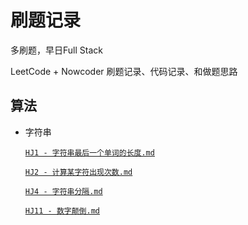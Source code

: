 # 刷题记录
多刷题，早日Full Stack

LeetCode + Nowcoder 刷题记录、代码记录、和做题思路

## 算法
- 字符串

    [`HJ1 - 字符串最后一个单词的长度.md`](https://github.com/cat-lemonade/coding/blob/main/src/HJ1%20字符串最后一个单词的长度/字符串最后一个单词的长度.md)
    
    [`HJ2 - 计算某字符出现次数.md`](https://github.com/cat-lemonade/coding/blob/main/src/HJ2%20计算某字符出现次数/HJ2%20计算某字符出现次数.md)

    [`HJ4 - 字符串分隔.md`](https://github.com/cat-lemonade/coding/blob/main/src/HJ4%20字符串分隔/HJ4%20字符串分隔.md)

    [`HJ11 - 数字颠倒.md`](https://github.com/cat-lemonade/coding/blob/main/src/HJ11%20数字颠倒/HJ11%20数字颠倒.md)


